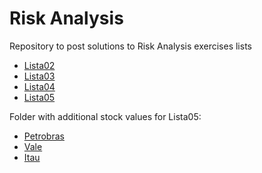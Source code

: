 # Risk Analysis

Repository to post solutions to Risk Analysis exercises lists

* [Lista02](Exercises/Lista02.r)
* [Lista03](Exercises/Lista03.r)
* [Lista04](Exercises/Lista04.r)
* [Lista05](Exercises/Lista05.r)

Folder with additional stock values for Lista05:

* [Petrobras](Stocks/PETR4.SA.csv)
* [Vale](Stocks/VALE.csv)
* [Itau](Stocks/ITUB.csv)
